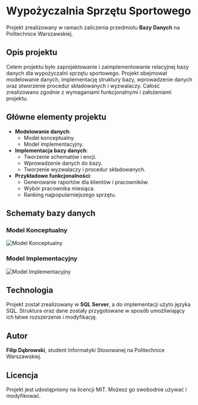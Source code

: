 # Wypożyczalnia Sprzętu Sportowego

Projekt zrealizowany w ramach zaliczenia przedmiotu **Bazy Danych** na Politechnice Warszawskiej.

## Opis projektu

Celem projektu było zaprojektowanie i zaimplementowanie relacyjnej bazy danych dla wypożyczalni sprzętu sportowego. Projekt obejmował modelowanie danych, implementację struktury bazy, wprowadzenie danych oraz stworzenie procedur składowanych i wyzwalaczy. Całość zrealizowano zgodnie z wymaganiami funkcjonalnymi i założeniami projektu.

## Główne elementy projektu

- **Modelowanie danych**:
  - Model konceptualny.
  - Model implementacyjny.
- **Implementacja bazy danych**:
  - Tworzenie schematów i encji.
  - Wprowadzenie danych do bazy.
  - Tworzenie wyzwalaczy i procedur składowanych.
- **Przykładowe funkcjonalności**:
  - Generowanie raportów dla klientów i pracowników.
  - Wybór pracownika miesiąca.
  - Ranking najpopularniejszego sprzętu.

## Schematy bazy danych

### Model Konceptualny
![Model Konceptualny](https://raw.githubusercontent.com/filipdbr/bazy_danych_projekt_zaliczeniowy/main/wypozyczalnia_model_konceptualny.png)

### Model Implementacyjny
![Model Implementacyjny](https://raw.githubusercontent.com/filipdbr/bazy_danych_projekt_zaliczeniowy/main/wypozyczalnia_model_implementacyjny.png)

## Technologia

Projekt został zrealizowany w **SQL Server**, a do implementacji użyto języka SQL. Struktura oraz dane zostały przygotowane w sposób umożliwiający ich łatwe rozszerzenie i modyfikację.

## Autor

**Filip Dąbrowski**, student Informatyki Stosowanej na Politechnice Warszawskiej.

## Licencja

Projekt jest udostępniony na licencji MIT. Możesz go swobodnie używać i modyfikować.
